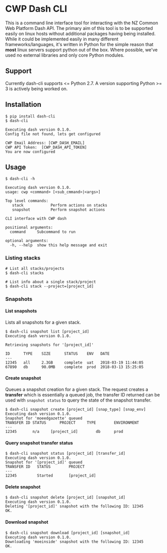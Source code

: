 # CWP Dash CLI

This is a command line interface tool for interacting with the NZ Common Web Platform Dash API. The primary aim of this tool is to be supported easily on linux hosts without additional packages having being installed. While it could be implemented easily in many different frameworks/languages, it's written in Python for the simple reason that **most** linux servers support python out of the box. Where possible, we've used no external libraries and only core Python modules.

## Support

Currently dash-cli supports <= Python 2.7. A version supporting Python >= 3 is actively being worked on.

## Installation

```
$ pip install dash-cli
$ dash-cli

Executing dash version 0.1.0.
Config file not found, lets get configured

CWP Email Address: [CWP_DASH_EMAIL]
CWP API Token:  [CWP_DASH_API_TOKEN]
You are now configured
```

## Usage

```
$ dash-cli -h

Executing dash version 0.1.0.
usage: cwp <command> [<sub_cmmand>|<args>]

Top level commands:
   stack            Perform actions on stacks
   snapshot         Perform snapshot actions

CLI interface with CWP dash

positional arguments:
  command     Subcommand to run

optional arguments:
  -h, --help  show this help message and exit
```

### Listing stacks
```
# List all stacks/projects
$ dash-cli stacks

# List info about a single stack/project
$ dash-cli stack --project=[project_id]
```

### Snapshots

#### List snapshots

Lists all snapshots for a given stack.

```
$ dash-cli snapshot list [project_id]
Executing dash version 0.1.0.

Retrieving snapshots for '[project_id]'

ID      TYPE    SIZE      STATUS    ENV   DATE
---
12345   all     2.3GB     complete  uat   2018-03-19 11:44:05
67890   db      90.0MB    complete  prod  2018-03-13 15:25:05
```

#### Create snapshot

Queues a snapshot creation for a given stack. The request creates a **transfer** which is essentially a queued job, the transfer ID returned can be used with `snapshot status` to query the state of the snapshot transfer.

```
$ dash-cli snapshot create [project_id] [snap_type] [snap_env]
Executing dash version 0.1.0.
Snapshot for 'moeedgazette' queued
TRANSFER ID	STATUS		PROJECT		TYPE		ENVIRONMENT
---
12345		n/a		[project_id]		db		prod

```


#### Query snapshot transfer status

```
$ dash-cli snapshot status [project_id] [transfer_id]
Executing dash version 0.1.0.
Snapshot for '[project_id]' queued
TRANSFER ID	  STATUS		PROJECT
---
12345         Started		[project_id]

```


#### Delete snapshot

```
$ dash-cli snapshot delete [project_id] [snapshot_id]
Executing dash version 0.1.0.
Deleting '[project_id]' snapshot with the following ID: 12345
OK.
```

#### Download snapshot

```
$ dash-cli snapshot download [project_id] [snapshot_id]
Executing dash version 0.1.0.
Downloading 'moeinside' snapshot with the following ID: 12345
OK.

```
